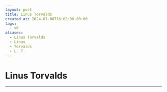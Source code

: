 ```yaml
---
layout: post
title: Linus Torvalds
created_at: 2024-07-08T16:02:30-03:00
tags:
  - v0
aliases:
  - Linus Torvalds
  - Linus
  - Torvalds
  - L. T.
---
```

# Linus Torvalds
---

